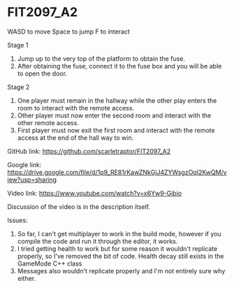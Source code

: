 # FIT2097_A2

WASD to move
Space to jump
F to interact

Stage 1
1. Jump up to the very top of the platform to obtain the fuse.
2. After obtaining the fuse, connect it to the fuse box and you will be able to open the door.

Stage 2
1. One player must remain in the hallway while the other play enters the room to interact with the remote access.
2. Other player must now enter the second room and interact with the other remote access.
3. First player must now exit the first room and interact with the remote access at the end of the hall way to win.

GitHub link: https://github.com/scarletraptor/FIT2097_A2

Google link: https://drive.google.com/file/d/1p9_RE81rKawZNkGjJ4ZYWsgzOqI2KwQM/view?usp=sharing

Video link: https://www.youtube.com/watch?v=x6Yw9-Gjbio

Discussion of the video is in the description itself.

Issues:
1. So far, I can't get multiplayer to work in the build mode, however if you compile the code and run it through the editor, it works.
2. I tried getting health to work but for some reason it wouldn't replicate properly, so I've removed the bit of code. Health decay still exists in the GameMode C++ class
3. Messages also wouldn't replicate properly and I'm not entirely sure why either.
